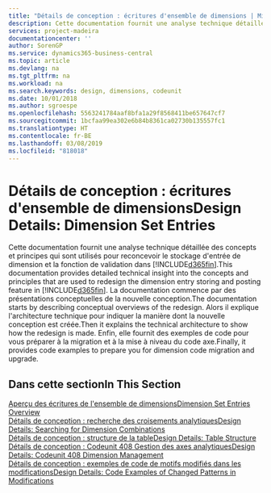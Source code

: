 ```yaml
---
title: "Détails de conception : écritures d'ensemble de dimensions | Microsoft Docs"
description: Cette documentation fournit une analyse technique détaillée des concepts et principes qui sont utilisés pour reconcevoir la fonction de stockage et de validation d'écritures de dimension.
services: project-madeira
documentationcenter: ''
author: SorenGP
ms.service: dynamics365-business-central
ms.topic: article
ms.devlang: na
ms.tgt_pltfrm: na
ms.workload: na
ms.search.keywords: design, dimensions, codeunit
ms.date: 10/01/2018
ms.author: sgroespe
ms.openlocfilehash: 5563241784aaf8bfa1a29f8568411be657647cf7
ms.sourcegitcommit: 1bcfaa99ea302e6b84b8361ca02730b135557fc1
ms.translationtype: HT
ms.contentlocale: fr-BE
ms.lasthandoff: 03/08/2019
ms.locfileid: "818018"
---
```

# <a name="design-details-dimension-set-entries"></a><span data-ttu-id="e8451-103">Détails de conception : écritures d'ensemble de dimensions</span><span class="sxs-lookup"><span data-stu-id="e8451-103">Design Details: Dimension Set Entries</span></span>
<span data-ttu-id="e8451-104">Cette documentation fournit une analyse technique détaillée des concepts et principes qui sont utilisés pour reconcevoir le stockage d'entrée de dimension et la fonction de validation dans [!INCLUDE[d365fin](includes/d365fin_md.md)].</span><span class="sxs-lookup"><span data-stu-id="e8451-104">This documentation provides detailed technical insight into the concepts and principles that are used to redesign the dimension entry storing and posting feature in [!INCLUDE[d365fin](includes/d365fin_md.md)].</span></span> <span data-ttu-id="e8451-105">La documentation commence par des présentations conceptuelles de la nouvelle conception.</span><span class="sxs-lookup"><span data-stu-id="e8451-105">The documentation starts by describing conceptual overviews of the redesign.</span></span> <span data-ttu-id="e8451-106">Alors il explique l'architecture technique pour indiquer la manière dont la nouvelle conception est créée.</span><span class="sxs-lookup"><span data-stu-id="e8451-106">Then it explains the technical architecture to show how the redesign is made.</span></span> <span data-ttu-id="e8451-107">Enfin, elle fournit des exemples de code pour vous préparer à la migration et à la mise à niveau du code axe.</span><span class="sxs-lookup"><span data-stu-id="e8451-107">Finally, it provides code examples to prepare you for dimension code migration and upgrade.</span></span>  

## <a name="in-this-section"></a><span data-ttu-id="e8451-108">Dans cette section</span><span class="sxs-lookup"><span data-stu-id="e8451-108">In This Section</span></span>  
[<span data-ttu-id="e8451-109">Aperçu des écritures de l'ensemble de dimensions</span><span class="sxs-lookup"><span data-stu-id="e8451-109">Dimension Set Entries Overview</span></span>](design-details-dimension-set-entries-overview.md)  
[<span data-ttu-id="e8451-110">Détails de conception : recherche des croisements analytiques</span><span class="sxs-lookup"><span data-stu-id="e8451-110">Design Details: Searching for Dimension Combinations</span></span>](design-details-searching-for-dimension-combinations.md)  
[<span data-ttu-id="e8451-111">Détails de conception : structure de la table</span><span class="sxs-lookup"><span data-stu-id="e8451-111">Design Details: Table Structure</span></span>](design-details-table-structure.md)  
[<span data-ttu-id="e8451-112">Détails de conception : Codeunit 408 Gestion des axes analytiques</span><span class="sxs-lookup"><span data-stu-id="e8451-112">Design Details: Codeunit 408 Dimension Management</span></span>](design-details-codeunit-408-dimension-management.md)  
[<span data-ttu-id="e8451-113">Détails de conception : exemples de code de motifs modifiés dans les modifications</span><span class="sxs-lookup"><span data-stu-id="e8451-113">Design Details: Code Examples of Changed Patterns in Modifications</span></span>](design-details-code-examples-of-changed-patterns-in-modifications.md)
